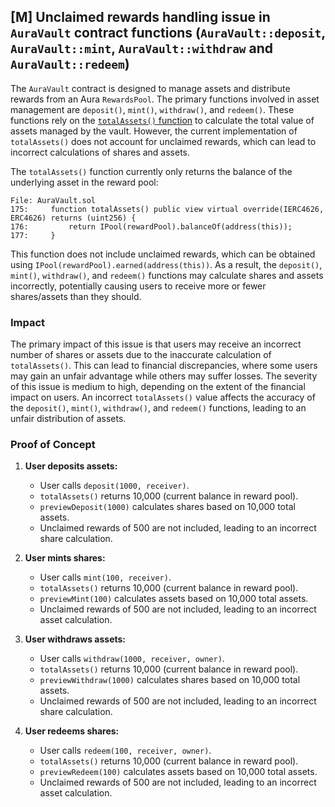 ## [M] Unclaimed rewards handling issue in `AuraVault` contract functions (`AuraVault::deposit`, `AuraVault::mint`, `AuraVault::withdraw` and `AuraVault::redeem`)

The `AuraVault` contract is designed to manage assets and distribute rewards from an Aura `RewardsPool`. The primary functions involved in asset management are `deposit()`, `mint()`, `withdraw()`, and `redeem()`. These functions rely on the [`totalAssets()` function](relative_path_091409:src/vendor/AuraVault.sol#L175-L177) to calculate the total value of assets managed by the vault. However, the current implementation of `totalAssets()` does not account for unclaimed rewards, which can lead to incorrect calculations of shares and assets.

The `totalAssets()` function currently only returns the balance of the underlying asset in the reward pool:

```solidity
File: AuraVault.sol
175:     function totalAssets() public view virtual override(IERC4626, ERC4626) returns (uint256) {
176:         return IPool(rewardPool).balanceOf(address(this));
177:     }
```

This function does not include unclaimed rewards, which can be obtained using `IPool(rewardPool).earned(address(this))`. As a result, the `deposit()`, `mint()`, `withdraw()`, and `redeem()` functions may calculate shares and assets incorrectly, potentially causing users to receive more or fewer shares/assets than they should.

### Impact

The primary impact of this issue is that users may receive an incorrect number of shares or assets due to the inaccurate calculation of `totalAssets()`. This can lead to financial discrepancies, where some users may gain an unfair advantage while others may suffer losses. The severity of this issue is medium to high, depending on the extent of the financial impact on users. An incorrect `totalAssets()` value affects the accuracy of the `deposit()`, `mint()`, `withdraw()`, and `redeem()` functions, leading to an unfair distribution of assets.

### Proof of Concept

1. **User deposits assets:**
    - User calls `deposit(1000, receiver)`.
    - `totalAssets()` returns 10,000 (current balance in reward pool).
    - `previewDeposit(1000)` calculates shares based on 10,000 total assets.
    - Unclaimed rewards of 500 are not included, leading to an incorrect share calculation.

2. **User mints shares:**
    - User calls `mint(100, receiver)`.
    - `totalAssets()` returns 10,000 (current balance in reward pool).
    - `previewMint(100)` calculates assets based on 10,000 total assets.
    - Unclaimed rewards of 500 are not included, leading to an incorrect asset calculation.

3. **User withdraws assets:**
    - User calls `withdraw(1000, receiver, owner)`.
    - `totalAssets()` returns 10,000 (current balance in reward pool).
    - `previewWithdraw(1000)` calculates shares based on 10,000 total assets.
    - Unclaimed rewards of 500 are not included, leading to an incorrect share calculation.

4. **User redeems shares:**
    - User calls `redeem(100, receiver, owner)`.
    - `totalAssets()` returns 10,000 (current balance in reward pool).
    - `previewRedeem(100)` calculates assets based on 10,000 total assets.
    - Unclaimed rewards of 500 are not included, leading to an incorrect asset calculation.




